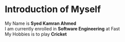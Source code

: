 # Introduction of Myself
My Name is **Syed Kamran Ahmed**\
I am currently enrolled in **Software Engineering** at Fast\
My Hobbies is to play **Cricket**
